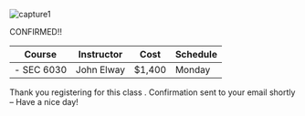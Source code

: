 ![capture1](https://user-images.githubusercontent.com/44885441/48521130-2ff67780-e841-11e8-8efa-807518dbd66f.PNG)

CONFIRMED!!

| Course       | Instructor   | Cost    | Schedule  |
|--------------|--------------|---------|-----------|
| - SEC 6030   | John Elway   | $1,400  | Monday    |

Thank you registering for this class . Confirmation sent to your email shortly – Have a nice day!
